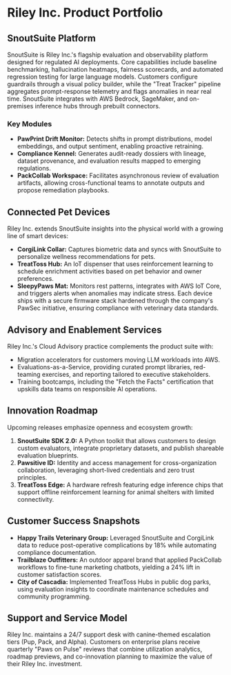 # Riley Inc. Product Portfolio

## SnoutSuite Platform
SnoutSuite is Riley Inc.'s flagship evaluation and observability platform designed for regulated AI deployments. Core capabilities include baseline benchmarking, hallucination heatmaps, fairness scorecards, and automated regression testing for large language models. Customers configure guardrails through a visual policy builder, while the "Treat Tracker" pipeline aggregates prompt-response telemetry and flags anomalies in near real time. SnoutSuite integrates with AWS Bedrock, SageMaker, and on-premises inference hubs through prebuilt connectors.

### Key Modules
- **PawPrint Drift Monitor:** Detects shifts in prompt distributions, model embeddings, and output sentiment, enabling proactive retraining.
- **Compliance Kennel:** Generates audit-ready dossiers with lineage, dataset provenance, and evaluation results mapped to emerging regulations.
- **PackCollab Workspace:** Facilitates asynchronous review of evaluation artifacts, allowing cross-functional teams to annotate outputs and propose remediation playbooks.

## Connected Pet Devices
Riley Inc. extends SnoutSuite insights into the physical world with a growing line of smart devices:
- **CorgiLink Collar:** Captures biometric data and syncs with SnoutSuite to personalize wellness recommendations for pets.
- **TreatToss Hub:** An IoT dispenser that uses reinforcement learning to schedule enrichment activities based on pet behavior and owner preferences.
- **SleepyPaws Mat:** Monitors rest patterns, integrates with AWS IoT Core, and triggers alerts when anomalies may indicate stress.
Each device ships with a secure firmware stack hardened through the company's PawSec initiative, ensuring compliance with veterinary data standards.

## Advisory and Enablement Services
Riley Inc.'s Cloud Advisory practice complements the product suite with:
- Migration accelerators for customers moving LLM workloads into AWS.
- Evaluations-as-a-Service, providing curated prompt libraries, red-teaming exercises, and reporting tailored to executive stakeholders.
- Training bootcamps, including the "Fetch the Facts" certification that upskills data teams on responsible AI operations.

## Innovation Roadmap
Upcoming releases emphasize openness and ecosystem growth:
1. **SnoutSuite SDK 2.0:** A Python toolkit that allows customers to design custom evaluators, integrate proprietary datasets, and publish shareable evaluation blueprints.
2. **Pawsitive ID:** Identity and access management for cross-organization collaboration, leveraging short-lived credentials and zero trust principles.
3. **TreatToss Edge:** A hardware refresh featuring edge inference chips that support offline reinforcement learning for animal shelters with limited connectivity.

## Customer Success Snapshots
- **Happy Trails Veterinary Group:** Leveraged SnoutSuite and CorgiLink data to reduce post-operative complications by 18% while automating compliance documentation.
- **Trailblaze Outfitters:** An outdoor apparel brand that applied PackCollab workflows to fine-tune marketing chatbots, yielding a 24% lift in customer satisfaction scores.
- **City of Cascadia:** Implemented TreatToss Hubs in public dog parks, using evaluation insights to coordinate maintenance schedules and community programming.

## Support and Service Model
Riley Inc. maintains a 24/7 support desk with canine-themed escalation tiers (Pup, Pack, and Alpha). Customers on enterprise plans receive quarterly "Paws on Pulse" reviews that combine utilization analytics, roadmap previews, and co-innovation planning to maximize the value of their Riley Inc. investment.
